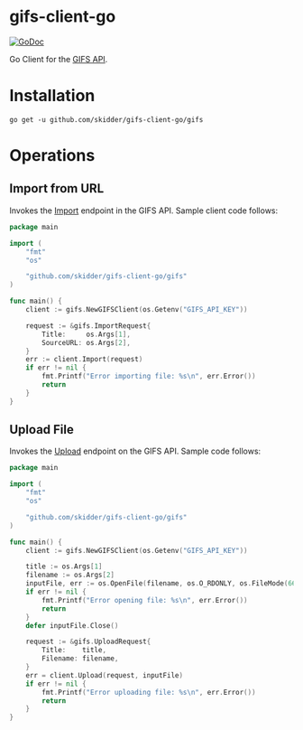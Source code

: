 # gifs-client-go

[![GoDoc](https://godoc.org/github.com/skidder/gifs-client-go/gifs?status.svg)](https://godoc.org/github.com/skidder/gifs-client-go/gifs)

Go Client for the [GIFS API](http://docs.gifs.com/v1.0/docs).

# Installation

```shell
go get -u github.com/skidder/gifs-client-go/gifs
```

# Operations

## Import from URL
Invokes the [Import](http://docs.gifs.com/docs/mediaimport) endpoint in the GIFS API.  Sample client code follows:

```go
package main

import (
	"fmt"
	"os"

	"github.com/skidder/gifs-client-go/gifs"
)

func main() {
	client := gifs.NewGIFSClient(os.Getenv("GIFS_API_KEY"))

	request := &gifs.ImportRequest{
		Title:     os.Args[1],
		SourceURL: os.Args[2],
	}
	err := client.Import(request)
	if err != nil {
		fmt.Printf("Error importing file: %s\n", err.Error())
		return
	}
}
```


## Upload File
Invokes the [Upload](http://docs.gifs.com/docs/mediaupload) endpoint on the GIFS API.  Sample code follows:

```go
package main

import (
	"fmt"
	"os"

	"github.com/skidder/gifs-client-go/gifs"
)

func main() {
	client := gifs.NewGIFSClient(os.Getenv("GIFS_API_KEY"))

	title := os.Args[1]
	filename := os.Args[2]
	inputFile, err := os.OpenFile(filename, os.O_RDONLY, os.FileMode(666))
	if err != nil {
		fmt.Printf("Error opening file: %s\n", err.Error())
		return
	}
	defer inputFile.Close()

	request := &gifs.UploadRequest{
		Title:    title,
		Filename: filename,
	}
	err = client.Upload(request, inputFile)
	if err != nil {
		fmt.Printf("Error uploading file: %s\n", err.Error())
		return
	}
}
```
